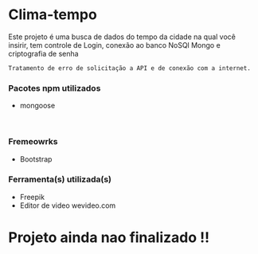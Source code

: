 # Clima-tempo


<p>
    Este projeto é uma busca de dados do tempo da cidade na qual você <br>
    insirir, tem controle de Login, conexão ao banco NoSQl Mongo e criptografia de senha <br>

    Tratamento de erro de solicitação a API e de conexão com a internet.
</p>


<div>
    <h3>Pacotes npm utilizados</h3>
    <ul>
        <li>mongoose</li>
    </ul>
</div>
<br>
<div>
    <h3>Fremeowrks</h3>
    <ul>
        <li>Bootstrap</li>
    </ul>
</div>

<div>
    <h3>Ferramenta(s) utilizada(s)</h3>
    <ul>
        <li>Freepik</li>
        <li>Editor de video wevideo.com</li>
    </ul>
</div>

# Projeto ainda nao finalizado !!


